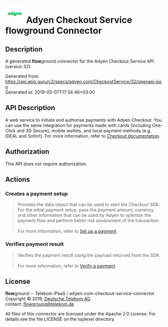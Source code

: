 # ![LOGO](logo.png) Adyen Checkout Service **flow**ground Connector

## Description

A generated **flow**ground connector for the Adyen Checkout Service API (version 32).

Generated from: https://api.apis.guru/v2/specs/adyen.com/CheckoutService/32/openapi.json<br/>
Generated at: 2019-05-07T17:34:46+03:00

## API Description

A web service to initiate and authorise payments with Adyen Checkout. You can use the same integration for payments made with cards (including One-Click and 3D Secure), mobile wallets, and local payment methods (e.g. iDEAL and Sofort). For more information, refer to [Checkout documentation](https://docs.adyen.com/developers/checkout).

## Authorization

This API does not require authorization.

## Actions

### Creates a payment setup

> Provides the data object that can be used to start the Checkout SDK. For the initial payment setup, pass the payment amount, currency, and other information that can be used by Adyen to optimize the payment flow and perform better risk assessment of the transaction.<br/>
> <br/>
> For more information, refer to [Set up a payment](https://docs.adyen.com/developers/checkout/implement-your-server-checkout/set-up-a-payment-checkout).

### Verifies payment result

> Verifies the payment result using the payload returned from the SDK.<br/>
> <br/>
> For more information, refer to [Verify a payment](https://docs.adyen.com/developers/checkout/implement-your-server-checkout/verify-a-payment-checkout).

## License

**flow**ground :- Telekom iPaaS / adyen-com-checkout-service-connector<br/>
Copyright © 2019, [Deutsche Telekom AG](https://www.telekom.de)<br/>
contact: flowground@telekom.de

All files of this connector are licensed under the Apache 2.0 License. For details
see the file LICENSE on the toplevel directory.
